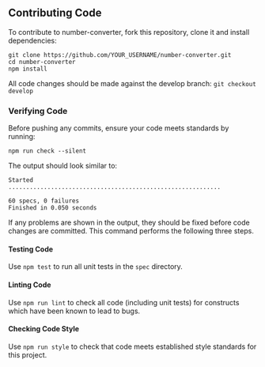 ## Contributing Code

To contribute to number-converter, fork this repository, clone it and install dependencies:
```
git clone https://github.com/YOUR_USERNAME/number-converter.git
cd number-converter
npm install
```

All code changes should be made against the develop branch: `git checkout develop`

### Verifying Code

Before pushing any commits, ensure your code meets standards by running:
```
npm run check --silent
```
The output should look similar to:
```
Started
............................................................

60 specs, 0 failures
Finished in 0.050 seconds
```

If any problems are shown in the output, they should be fixed before code changes are committed. This command performs the following three steps.

#### Testing Code

Use `npm test` to run all unit tests in the `spec` directory.

#### Linting Code

Use `npm run lint` to check all code (including unit tests) for constructs which have been known to lead to bugs.

#### Checking Code Style

Use `npm run style` to check that code meets established style standards for this project.
